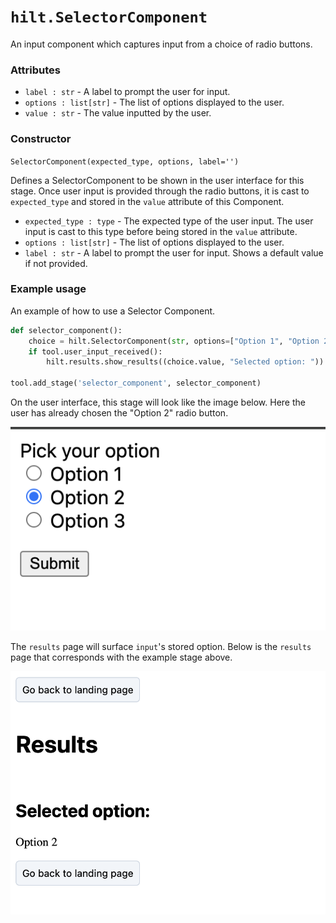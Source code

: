 # `hilt.SelectorComponent`

An input component which captures input from a choice of radio buttons.

### Attributes
- `label : str` - A label to prompt the user for input.
- `options : list[str]` - The list of options displayed to the user.
- `value : str` - The value inputted by the user.

### Constructor
`SelectorComponent(expected_type, options, label='')`

Defines a SelectorComponent to be shown in the user interface for this stage. Once user input is provided through the radio buttons, it is cast to `expected_type` and stored in the `value` attribute of this Component.

- `expected_type : type` - The expected type of the user input. The user input is cast to this type before being stored in the `value` attribute.
- `options : list[str]` - The list of options displayed to the user.
- `label : str` - A label to prompt the user for input. Shows a default value if not provided.

### Example usage
An example of how to use a Selector Component. 

```python
def selector_component():
    choice = hilt.SelectorComponent(str, options=["Option 1", "Option 2", "Option 3"], label="Pick your option")
    if tool.user_input_received():
        hilt.results.show_results((choice.value, "Selected option: "))

tool.add_stage('selector_component', selector_component)
```

On the user interface, this stage will look like the image below. Here the user has already chosen the "Option 2" radio button.

<img src="https://github.com/skberkeley/CNLDocs/blob/main/docs/images/selector_1.png?raw=true?" alt="Selector component input"> </img>

The `results` page will surface `input`'s stored option. Below is the `results` page that corresponds with the example stage above. 

<img src="https://github.com/skberkeley/CNLDocs/blob/main/docs/images/selector_2.png?raw=true?" alt="Selector component output"> </img>

